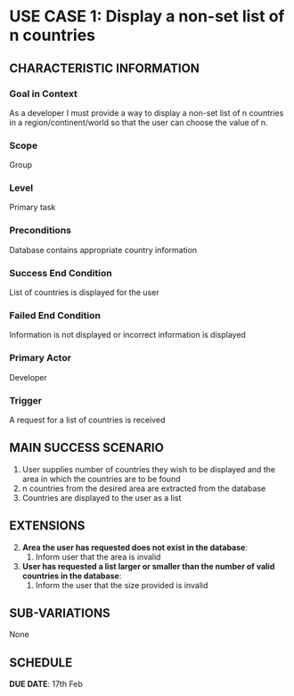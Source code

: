 # USE CASE 1: Display a non-set list of n countries

## CHARACTERISTIC INFORMATION

### Goal in Context

As a developer I must provide a way to display a non-set list of n countries in a region/continent/world so that the user can choose the value of n.

### Scope

Group

### Level

Primary task

### Preconditions

Database contains appropriate country information

### Success End Condition

List of countries is displayed for the user

### Failed End Condition

Information is not displayed or incorrect information is displayed

### Primary Actor

Developer

### Trigger

A request for a list of countries is received

## MAIN SUCCESS SCENARIO

1. User supplies number of countries they wish to be displayed and the area in which the countries are to be found
2. n countries from the desired area are extracted from the database
3. Countries are displayed to the user as a list

## EXTENSIONS

2. **Area the user has requested does not exist in the database**:
    1. Inform user that the area is invalid
2. **User has requested a list larger or smaller than the number of valid countries in the database**:
    1. Inform the user that the size provided is invalid

## SUB-VARIATIONS

None

## SCHEDULE

**DUE DATE**: 17th Feb